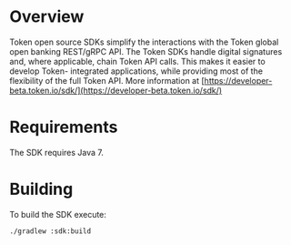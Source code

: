 Overview
========
Token open source SDKs simplify the interactions with the Token global open banking REST/gRPC API. 
The Token SDKs handle digital signatures and, where applicable, chain Token API calls. This makes 
it easier to develop Token- integrated applications, while providing most of the flexibility of 
the full Token API.
More information at [https://developer-beta.token.io/sdk/](https://developer-beta.token.io/sdk/)

Requirements
============
The SDK requires Java 7.

Building
========
To build the SDK execute:

```
./gradlew :sdk:build
```

